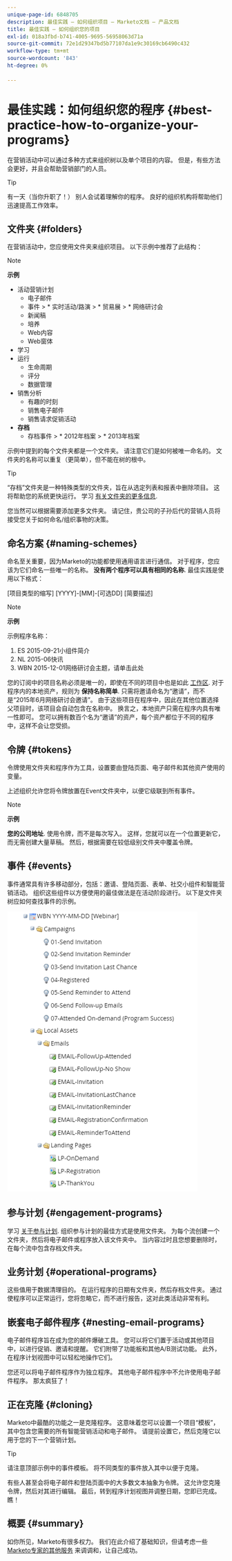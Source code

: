 ```yaml
---
unique-page-id: 6848705
description: 最佳实践 — 如何组织项目 — Marketo文档 — 产品文档
title: 最佳实践 — 如何组织您的项目
exl-id: 018a3fbd-b741-4005-9695-56958063d71a
source-git-commit: 72e1d29347bd5b77107da1e9c30169cb6490c432
workflow-type: tm+mt
source-wordcount: '843'
ht-degree: 0%

---
```


# 最佳实践：如何组织您的程序 {#best-practice-how-to-organize-your-programs}

在营销活动中可以通过多种方式来组织树以及单个项目的内容。 但是，有些方法会更好，并且会帮助营销部门的人员。

>[!TIP]
>
>有一天（当你升职了！） 别人会试着理解你的程序。 良好的组织机构将帮助他们迅速提高工作效率。

## 文件夹 {#folders}

在营销活动中，您应使用文件夹来组织项目。 以下示例中推荐了此结构：

>[!NOTE]
>
>**示例**
>
>* 活动营销计划
   >   * 电子邮件
   >   * 事件
      >      * 实时活动/路演
      >      * 贸易展
      >      * 网络研讨会
   >   * 新闻稿
   >   * 培养
   >   * Web内容
   >   * Web窗体
>* 学习
>* 运行
   >   * 生命周期
   >   * 评分
   >   * 数据管理
>* 销售分析
   >   * 有趣的时刻
   >   * 销售电子邮件
   >   * 销售请求促销活动
>* **存档**
   >   * 存档事件
      >      * 2012年档案
      >      * 2013年档案


示例中提到的每个文件夹都是一个文件夹。 请注意它们是如何被唯一命名的。 文件夹的名称可以重复（更简单），但不能在树的根中。

>[!TIP]
>
>“存档”文件夹是一种特殊类型的文件夹，旨在从选定列表和报表中删除项目。 这将帮助您的系统更快运行。 学习 [有关文件夹的更多信息](/help/marketo/product-docs/core-marketo-concepts/miscellaneous/understanding-folders.md).

您当然可以根据需要添加更多文件夹。 请记住，贵公司的子孙后代的营销人员将接受您关于如何命名/组织事物的决策。

## 命名方案 {#naming-schemes}

命名至关重要，因为Marketo的功能都使用通用语言进行通信。 对于程序，您应该为它们命名一些唯一的名称。 **没有两个程序可以具有相同的名称**. 最佳实践是使用以下格式：

[项目类型的缩写] [YYYY]-[MM]-[可选DD] [简要描述]

>[!NOTE]
>
>**示例**
>
>示例程序名称：
>
>1. ES 2015-09-21小组件简介
>1. NL 2015-06快讯
>1. WBN 2015-12-01网络研讨会主题，请单击此处


您的订阅中的项目名称必须是唯一的，即使在不同的项目中也是如此 [工作区](/help/marketo/product-docs/administration/workspaces-and-person-partitions/understanding-workspaces-and-person-partitions.md).  对于程序内的本地资产，规则为 **保持名称简单**. 只需将邀请命名为“邀请”，而不是“2015年6月网络研讨会邀请”。 由于这些项目在程序中，因此在其他位置选择父项目时，该项目会自动包含在名称中。 换言之，本地资产只需在程序内具有唯一性即可。 您可以拥有数百个名为“邀请”的资产，每个资产都位于不同的程序中，这样不会让您受损。

## 令牌 {#tokens}

令牌使用文件夹和程序作为工具，设置要由登陆页面、电子邮件和其他资产使用的变量。

上述组织允许您将令牌放置在Event文件夹中，以便它级联到所有事件。

>[!NOTE]
>
>**示例**
>
>**您的公司地址**. 使用令牌，而不是每次写入。 这样，您就可以在一个位置更新它，而无需创建大量草稿。 然后，根据需要在较低级别文件夹中覆盖令牌。

## 事件 {#events}

事件通常具有许多移动部分，包括：邀请、登陆页面、表单、社交小组件和智能营销活动。 组织这些组件以方便使用的最佳做法是在活动阶段进行。 以下是文件夹树应如何查找事件的示例。

![](assets/capture.png)

## 参与计划 {#engagement-programs}

学习 [关于参与计划](/help/marketo/product-docs/email-marketing/drip-nurturing/creating-an-engagement-program/understanding-engagement-programs.md). 组织参与计划的最佳方式是使用文件夹。 为每个流创建一个文件夹，然后将电子邮件或程序放入该文件夹中。 当内容过时且您想要删除时，在每个流中包含存档文件夹。

## 业务计划 {#operational-programs}

这些值用于数据清理目的。 在运行程序的日期有文件夹，然后存档文件夹。 通过使程序可以正常运行，您将忽略它，而不进行报告，这对此类活动非常有利。

## 嵌套电子邮件程序 {#nesting-email-programs}

电子邮件程序旨在成为您的邮件爆破工具。 您可以将它们置于活动或其他项目中，以进行促销、邀请和提醒。 它们附带了功能板和其他A/B测试功能。 此外，在程序计划视图中可以轻松地操作它们。

您还可以将电子邮件程序作为独立程序。 其他电子邮件程序中不允许使用电子邮件程序。 那太疯狂了！

## 正在克隆 {#cloning}

Marketo中最酷的功能之一是克隆程序。 这意味着您可以设置一个项目“模板”，其中包含您需要的所有智能营销活动和电子邮件。 请提前设置它，然后克隆它以用于您的下一个营销计划。

>[!TIP]
>
>请注意顶部示例中的事件模板。 将不同类型的事件放入其中以便于克隆。

有些人甚至会将电子邮件和登陆页面中的大多数文本抽象为令牌。 这允许您克隆令牌，然后对其进行编辑。 最后，转到程序计划视图并调整日期，您即已完成。 瞧！

## 概要 {#summary}

如你所见，Marketo有很多权力。 我们在此介绍了基础知识，但请考虑一些 [Marketo专家的其他服务](https://www.marketo.com/services/) 来调调和，让自己成功。
